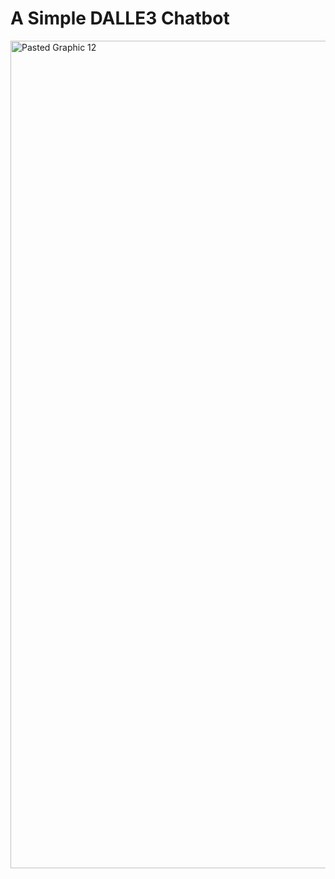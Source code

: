 # A Simple DALLE3 Chatbot

<img width="1324" alt="Pasted Graphic 12" src="https://github.com/DumplingSociety/DALLE-Chatbot/assets/17693885/3e859c3a-f55b-4a10-84e2-dac1c3ada10b">
